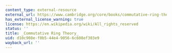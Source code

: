 ```yaml
---
content_type: external-resource
external_url: https://www.cambridge.org/core/books/commutative-ring-theory/02819830750568B06C16E6199F3562C1
has_external_license_warning: true
license: https://en.wikipedia.org/wiki/All_rights_reserved
status: ''
title: _Commutative Ring Theory_
uid: d10c908e-f0b5-44e4-9056-6c608ef303e9
wayback_url: ''
---
```

